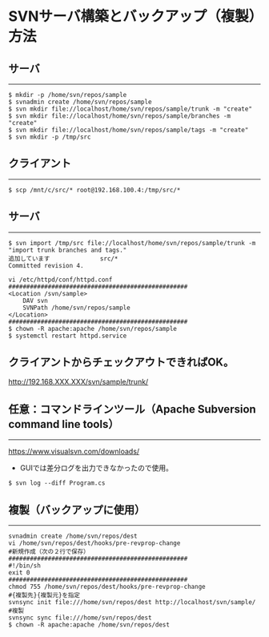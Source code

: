 # SVNサーバ構築とバックアップ（複製）方法

## サーバ
- - -

```
$ mkdir -p /home/svn/repos/sample
$ svnadmin create /home/svn/repos/sample
$ svn mkdir file://localhost/home/svn/repos/sample/trunk -m "create"
$ svn mkdir file://localhost/home/svn/repos/sample/branches -m "create"
$ svn mkdir file://localhost/home/svn/repos/sample/tags -m "create"
$ svn mkdir -p /tmp/src
```

## クライアント
- - -

```
$ scp /mnt/c/src/* root@192.168.100.4:/tmp/src/*
```

## サーバ
- - -

```
$ svn import /tmp/src file://localhost/home/svn/repos/sample/trunk -m "import trunk branches and tags."
追加しています              src/*
Committed revision 4.

vi /etc/httpd/conf/httpd.conf
##################################################
<Location /svn/sample>
    DAV svn
    SVNPath /home/svn/repos/sample
</Location>
##################################################
$ chown -R apache:apache /home/svn/repos/sample
$ systemctl restart httpd.service
```

## クライアントからチェックアウトできればOK。
http://192.168.XXX.XXX/svn/sample/trunk/

## 任意：コマンドラインツール（Apache Subversion command line tools）
- - -

https://www.visualsvn.com/downloads/
- GUIでは差分ログを出力できなかったので使用。
```
$ svn log --diff Program.cs
```

## 複製（バックアップに使用）
- - -

```
svnadmin create /home/svn/repos/dest
vi /home/svn/repos/dest/hooks/pre-revprop-change
#新規作成（次の２行で保存）
##################################################
#!/bin/sh
exit 0
##################################################
chmod 755 /home/svn/repos/dest/hooks/pre-revprop-change
#{複製先}{複製元}を指定
svnsync init file:///home/svn/repos/dest http://localhost/svn/sample/
#複製
svnsync sync file:///home/svn/repos/dest
$ chown -R apache:apache /home/svn/repos/dest
```
